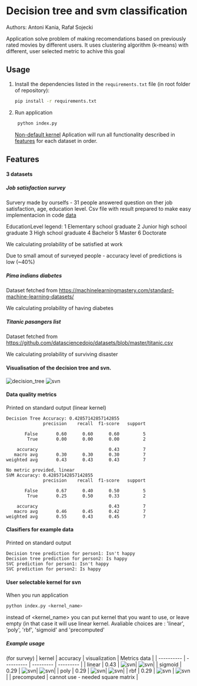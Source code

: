 # Decision tree and svm classification

Authors: Antoni Kania, Rafał Sojecki

Application solve problem of making recomendations based on previously rated movies by different users. It uses clustering algorithm (k-means) with different, user selected metric to achive this goal

## Usage

1. Install the dependencies listed in the `requirements.txt` file (in root folder of repository):
    ```bash
    pip install -r requirements.txt
    ```
2. Run application
   ```bash
    python index.py
    ```
    [Non-default kernel](####User-selectable-kernel-for-svn)
Aplication will run all functionality described in [features](Features) for each dataset in order.

## Features

#### 3 datasets
##### Job satisfaction survey
Survery made by ourselfs - 31 people answered question on ther job satisfaction, age, education level. Csv file with result prepared to make easy implementacion in code [data](resources/job-satisfaction-survey.csv)

EducationLevel legend:
1 Elementary school graduate
2 Junior high school graduate
3 High school graduate
4 Bachelor
5 Master
6 Doctorate

We calculating prolability of be satisfied at work

Due to small amout of surveyed people - accuracy level of predictions is low (~40%)

##### Pima indians diabetes
Dataset fetched from https://machinelearningmastery.com/standard-machine-learning-datasets/

We calculating prolability of having diabetes

##### Titanic pasangers list
Dataset fetched from https://github.com/datasciencedojo/datasets/blob/master/titanic.csv

We calculating prolability of surviving disaster

#### Visualisation of the decision tree and svn.
![decision_tree](media/decision_tree.png)
![svn](media/svn.png)

#### Data quality metrics
Printed on standard output (linear kernel)
```
Decision Tree Accuracy: 0.42857142857142855
              precision    recall  f1-score   support

       False       0.60      0.60      0.60         5
        True       0.00      0.00      0.00         2

    accuracy                           0.43         7
   macro avg       0.30      0.30      0.30         7
weighted avg       0.43      0.43      0.43         7

No metric provided, linear
SVM Accuracy: 0.42857142857142855
              precision    recall  f1-score   support

       False       0.67      0.40      0.50         5
        True       0.25      0.50      0.33         2

    accuracy                           0.43         7
   macro avg       0.46      0.45      0.42         7
weighted avg       0.55      0.43      0.45         7
```

#### Clasifiers for example data
Printed on standard output
```
Decision tree prediction for person1: Isn't happy
Decision tree prediction for person2: Is happy
SVC prediction for person1: Isn't happy
SVC prediction for person2: Is happy
```
#### User selectable kernel for svn 
When you run application

```bash
python index.py <kernel_name>
```

instead of <kernel_name> you can put kernel that you want to use, or leave empty (in that case it will use linear kernel. Avaliable choices are : 'linear', 'poly', 'rbf', 'sigmoid' and 'precomputed'
##### Example usage 
(for survey)
| kernel         | accuracy  | visualization | Metrics data |
| ---------- | ---------- | --------- | --------- | 
| linear     | 0.43    | ![svn](media/svn.png)| ![svn](media/linear-data.png)|
| sigmoid     | 0.29    | ![svn](media/sigmoid.png)| ![svn](media/sigmoid-data.png)|
| poly  | 0.29  | ![svn](media/poly.png)| ![svn](media/poly-data.png)|
| rbf | 0.29 | ![svn](media/rbf.png) | ![svn](media/rbf-data.png)|
| precomputed | cannot use - needed square matrix |